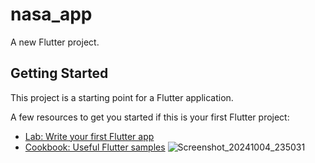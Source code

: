 # nasa_app

A new Flutter project.

## Getting Started

This project is a starting point for a Flutter application.

A few resources to get you started if this is your first Flutter project:

- [Lab: Write your first Flutter app](https://docs.flutter.dev/get-started/codelab)
- [Cookbook: Useful Flutter samples](https://docs.flutter.dev/cookbook)
![Screenshot_20241004_235031](https://github.com/user-attachments/assets/8fb8ca76-00ab-489e-8340-b0eafda39b42)

